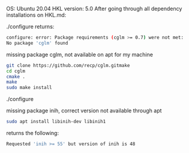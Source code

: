 OS: Ubuntu 20.04
HKL version: 5.0
After going through all dependency installations on HKL.md:


./configure returns:
```bash
configure: error: Package requirements (cglm >= 0.7) were not met:
No package 'cglm' found
```

missing package cglm, not available on apt for my machine


```bash
git clone https://github.com/recp/cglm.gitmake
cd cglm
cmake .
make
sudo make install
```
./configure

missing package inih, correct version not available through apt
```bash
sudo apt install libinih-dev libinih1
```
returns the following:
```bash
Requested 'inih >= 55' but version of inih is 48
```


